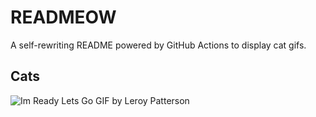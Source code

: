 # READMEOW

A self-rewriting README powered by GitHub Actions to display cat gifs.

## Cats

![Im Ready Lets Go GIF by Leroy Patterson](https://media3.giphy.com/media/CjmvTCZf2U3p09Cn0h/200.gif?cid=9acd02daw5c3sz54qjsxlmnb88oab7tjv235ri1xh459q5w4&ep=v1_gifs_search&rid=200.gif&ct=g)
